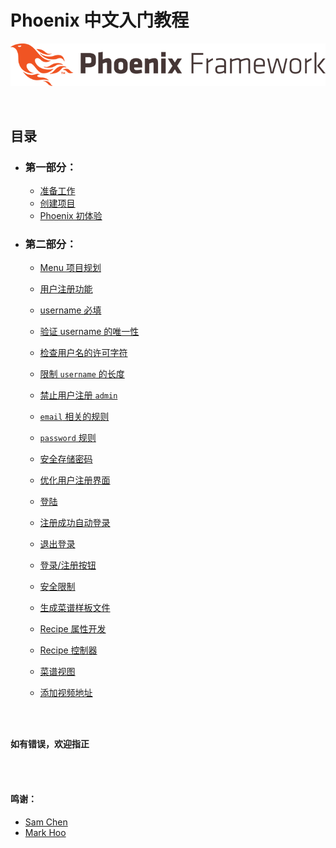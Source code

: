 # Phoenix 中文入门教程

![](img/phoenix.png)

<br>

## 目录

* ### 第一部分：
  * [准备工作](00-prepare/00-prepare.md)
  * [创建项目](01-create-project/01-create-project.md)
  * [Phoenix 初体验](02-explore-phoenix/02-explore-phoenix.md)

* ### 第二部分：

  * [Menu 项目规划](03-project-menu/03-project-menu.md)

  * [用户注册功能](04-user-register/00-prepare.md)
  * [username 必填](04-user-register/01-username-required.md)
  * [验证 username 的唯一性](04-user-register/02-username-unique.md)
  * [检查用户名的许可字符](04-user-register/03-username-format.md)
  * [限制 `username` 的长度](04-user-register/04-username-length.md)
  * [禁止用户注册 `admin`](04-user-register/05-username-exclude.md)
  * [`email` 相关的规则](04-user-register/06-email-rules.md)
  * [`password` 规则](04-user-register/07-password-rules.md)
  * [安全存储密码](04-user-register/08-password-storage.md)
  * [优化用户注册界面](04-user-register/09-optimize-ui.md)

  * [登陆](05-session/01-login.md)
  * [注册成功自动登录](05-session/02-auto-login-user.md)
  * [退出登录](05-session/03-logout.md)
  * [登录/注册按钮](05-session/04-login-logout-buttons.md)

  * [安全限制](06-restrict-access/06-restrict-access.md)

  * [生成菜谱样板文件](07-recipe/01-gen-html.md)
  * [Recipe 属性开发](07-recipe/02-recipe-scheme.md)
  * [Recipe 控制器](07-recipe/03-recipe-controller.md)
  * [菜谱视图](07-recipe/04-recipe-view.md)
  * [添加视频地址](07-recipe/05-recipe-tv-url.md)
  
<br>
<br>

**如有错误，欢迎指正**

<br>
<br>

#### 鸣谢：
  * [Sam Chen](https://github.com/chenxsan)
  * [Mark Hoo](https://github.com/MarkHoo)

